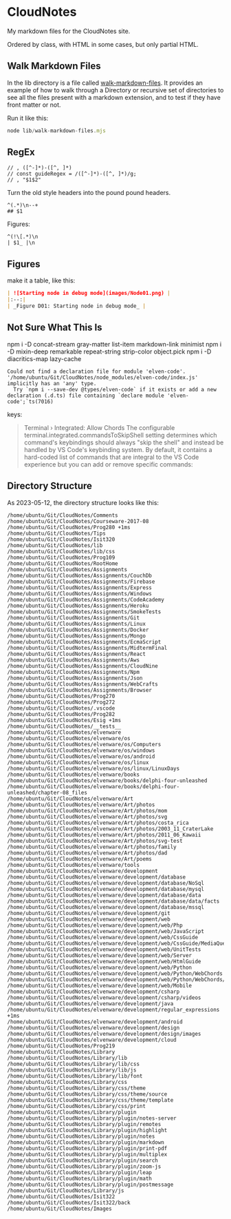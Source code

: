 # CloudNotes

My markdown files for the CloudNotes site.

Ordered by class, with HTML in some cases, but only partial HTML.

## Walk Markdown Files

In the lib directory is a file called [walk-markdown-files](lib/walk-markdown-files.mjs). It provides an example of how to walk through a Directory or recursive set of directories to see all the files present with a markdown extension, and to test if they have front matter or not.

Run it like this:

```javascript
node lib/walk-markdown-files.mjs
```

## RegEx

```regex
// , ([^-]*)-([^, ]*)
// const guideRegex = /([^-]*)-([^, ]*)/g;
// , "$1$2"
```

Turn the old style headers into the pound pound headers.

```regex
^(.*)\n--+
## $1
```

Figures:

```regex
^(!\[.*)\n
| $1_ |\n
```

## Figures

make it a table, like this:

```markdown
| ![Starting node in debug mode](images/Node01.png) |
|:--:|
| _Figure D01: Starting node in debug mode_ |
```

## Not Sure What This Is

npm i -D concat-stream gray-matter list-item markdown-link minimist
npm i -D mixin-deep remarkable repeat-string strip-color object.pick
npm i -D diacritics-map lazy-cache

```text
Could not find a declaration file for module 'elven-code'. '/home/ubuntu/Git/CloudNotes/node_modules/elven-code/index.js' implicitly has an 'any' type.
  Try `npm i --save-dev @types/elven-code` if it exists or add a new declaration (.d.ts) file containing `declare module 'elven-code';`ts(7016)
```

keys:

> Terminal › Integrated: Allow Chords
The configurable terminal.integrated.commandsToSkipShell setting determines which command's keybindings should always "skip the shell" and instead be handled by VS Code's keybinding system. By default, it contains a hard-coded list of commands that are integral to the VS Code experience but you can add or remove specific commands:

## Directory Structure

As 2023-05-12, the directory structure looks like this:

```text
/home/ubuntu/Git/CloudNotes/Comments
/home/ubuntu/Git/CloudNotes/Courseware-2017-08
/home/ubuntu/Git/CloudNotes/Prog280 +1ms
/home/ubuntu/Git/CloudNotes/Tips
/home/ubuntu/Git/CloudNotes/Isit320
/home/ubuntu/Git/CloudNotes/lib
/home/ubuntu/Git/CloudNotes/lib/css
/home/ubuntu/Git/CloudNotes/Prog109
/home/ubuntu/Git/CloudNotes/RootHome
/home/ubuntu/Git/CloudNotes/Assignments
/home/ubuntu/Git/CloudNotes/Assignments/CouchDb
/home/ubuntu/Git/CloudNotes/Assignments/Firebase
/home/ubuntu/Git/CloudNotes/Assignments/Express
/home/ubuntu/Git/CloudNotes/Assignments/Windows
/home/ubuntu/Git/CloudNotes/Assignments/CodeAcademy
/home/ubuntu/Git/CloudNotes/Assignments/Heroku
/home/ubuntu/Git/CloudNotes/Assignments/SmokeTests
/home/ubuntu/Git/CloudNotes/Assignments/Git
/home/ubuntu/Git/CloudNotes/Assignments/Linux
/home/ubuntu/Git/CloudNotes/Assignments/Docker
/home/ubuntu/Git/CloudNotes/Assignments/Mongo
/home/ubuntu/Git/CloudNotes/Assignments/EcmaScript
/home/ubuntu/Git/CloudNotes/Assignments/MidtermFinal
/home/ubuntu/Git/CloudNotes/Assignments/React
/home/ubuntu/Git/CloudNotes/Assignments/Aws
/home/ubuntu/Git/CloudNotes/Assignments/CloudNine
/home/ubuntu/Git/CloudNotes/Assignments/Npm
/home/ubuntu/Git/CloudNotes/Assignments/Json
/home/ubuntu/Git/CloudNotes/Assignments/WebCrafts
/home/ubuntu/Git/CloudNotes/Assignments/Browser
/home/ubuntu/Git/CloudNotes/Prog270
/home/ubuntu/Git/CloudNotes/Prog272
/home/ubuntu/Git/CloudNotes/.vscode
/home/ubuntu/Git/CloudNotes/Prog282
/home/ubuntu/Git/CloudNotes/Esig +1ms
/home/ubuntu/Git/CloudNotes/__tests__
/home/ubuntu/Git/CloudNotes/elvenware
/home/ubuntu/Git/CloudNotes/elvenware/os
/home/ubuntu/Git/CloudNotes/elvenware/os/Computers
/home/ubuntu/Git/CloudNotes/elvenware/os/windows
/home/ubuntu/Git/CloudNotes/elvenware/os/android
/home/ubuntu/Git/CloudNotes/elvenware/os/linux
/home/ubuntu/Git/CloudNotes/elvenware/os/linux/LinuxDays
/home/ubuntu/Git/CloudNotes/elvenware/books
/home/ubuntu/Git/CloudNotes/elvenware/books/delphi-four-unleashed
/home/ubuntu/Git/CloudNotes/elvenware/books/delphi-four-unleashed/chapter-08_files
/home/ubuntu/Git/CloudNotes/elvenware/Art
/home/ubuntu/Git/CloudNotes/elvenware/Art/photos
/home/ubuntu/Git/CloudNotes/elvenware/Art/photos/mom
/home/ubuntu/Git/CloudNotes/elvenware/Art/photos/svg
/home/ubuntu/Git/CloudNotes/elvenware/Art/photos/costa_rica
/home/ubuntu/Git/CloudNotes/elvenware/Art/photos/2003_11_CraterLake
/home/ubuntu/Git/CloudNotes/elvenware/Art/photos/2011_06_Kawaii
/home/ubuntu/Git/CloudNotes/elvenware/Art/photos/svg-test
/home/ubuntu/Git/CloudNotes/elvenware/Art/photos/family
/home/ubuntu/Git/CloudNotes/elvenware/Art/photos/dad
/home/ubuntu/Git/CloudNotes/elvenware/Art/poems
/home/ubuntu/Git/CloudNotes/elvenware/tools
/home/ubuntu/Git/CloudNotes/elvenware/development
/home/ubuntu/Git/CloudNotes/elvenware/development/database
/home/ubuntu/Git/CloudNotes/elvenware/development/database/NoSql
/home/ubuntu/Git/CloudNotes/elvenware/development/database/mysql
/home/ubuntu/Git/CloudNotes/elvenware/development/database/data
/home/ubuntu/Git/CloudNotes/elvenware/development/database/data/facts
/home/ubuntu/Git/CloudNotes/elvenware/development/database/mssql
/home/ubuntu/Git/CloudNotes/elvenware/development/git
/home/ubuntu/Git/CloudNotes/elvenware/development/web
/home/ubuntu/Git/CloudNotes/elvenware/development/web/Php
/home/ubuntu/Git/CloudNotes/elvenware/development/web/JavaScript
/home/ubuntu/Git/CloudNotes/elvenware/development/web/CssGuide
/home/ubuntu/Git/CloudNotes/elvenware/development/web/CssGuide/MediaQuery
/home/ubuntu/Git/CloudNotes/elvenware/development/web/UnitTests
/home/ubuntu/Git/CloudNotes/elvenware/development/web/Server
/home/ubuntu/Git/CloudNotes/elvenware/development/web/HtmlGuide
/home/ubuntu/Git/CloudNotes/elvenware/development/web/Python
/home/ubuntu/Git/CloudNotes/elvenware/development/web/Python/WebChords
/home/ubuntu/Git/CloudNotes/elvenware/development/web/Python/WebChords/pythonScripts
/home/ubuntu/Git/CloudNotes/elvenware/development/web/Mobile
/home/ubuntu/Git/CloudNotes/elvenware/development/csharp
/home/ubuntu/Git/CloudNotes/elvenware/development/csharp/videos
/home/ubuntu/Git/CloudNotes/elvenware/development/java
/home/ubuntu/Git/CloudNotes/elvenware/development/regular_expressions +1ms
/home/ubuntu/Git/CloudNotes/elvenware/development/android
/home/ubuntu/Git/CloudNotes/elvenware/development/design
/home/ubuntu/Git/CloudNotes/elvenware/development/design/images
/home/ubuntu/Git/CloudNotes/elvenware/development/cloud
/home/ubuntu/Git/CloudNotes/Prog219
/home/ubuntu/Git/CloudNotes/Library
/home/ubuntu/Git/CloudNotes/Library/lib
/home/ubuntu/Git/CloudNotes/Library/lib/css
/home/ubuntu/Git/CloudNotes/Library/lib/js
/home/ubuntu/Git/CloudNotes/Library/lib/font
/home/ubuntu/Git/CloudNotes/Library/css
/home/ubuntu/Git/CloudNotes/Library/css/theme
/home/ubuntu/Git/CloudNotes/Library/css/theme/source
/home/ubuntu/Git/CloudNotes/Library/css/theme/template
/home/ubuntu/Git/CloudNotes/Library/css/print
/home/ubuntu/Git/CloudNotes/Library/plugin
/home/ubuntu/Git/CloudNotes/Library/plugin/notes-server
/home/ubuntu/Git/CloudNotes/Library/plugin/remotes
/home/ubuntu/Git/CloudNotes/Library/plugin/highlight
/home/ubuntu/Git/CloudNotes/Library/plugin/notes
/home/ubuntu/Git/CloudNotes/Library/plugin/markdown
/home/ubuntu/Git/CloudNotes/Library/plugin/print-pdf
/home/ubuntu/Git/CloudNotes/Library/plugin/multiplex
/home/ubuntu/Git/CloudNotes/Library/plugin/search
/home/ubuntu/Git/CloudNotes/Library/plugin/zoom-js
/home/ubuntu/Git/CloudNotes/Library/plugin/leap
/home/ubuntu/Git/CloudNotes/Library/plugin/math
/home/ubuntu/Git/CloudNotes/Library/plugin/postmessage
/home/ubuntu/Git/CloudNotes/Library/js
/home/ubuntu/Git/CloudNotes/Isit322
/home/ubuntu/Git/CloudNotes/Isit322/back
/home/ubuntu/Git/CloudNotes/Images
  ```

